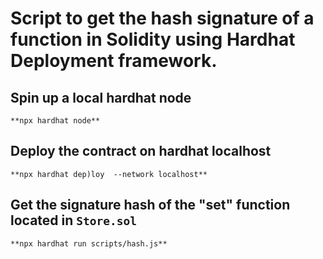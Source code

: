 




# Script to get the hash signature of a function in Solidity using Hardhat Deployment framework. 


## Spin up a local hardhat node<br>
    **npx hardhat node**

## Deploy the contract on hardhat localhost<br>
    **npx hardhat dep)loy  --network localhost** 

## Get the signature hash of the "set" function located in `Store.sol`<br>
    **npx hardhat run scripts/hash.js**
